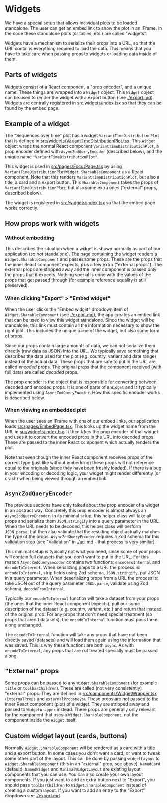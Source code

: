 # Widgets

We have a special setup that allows individual plots to be loaded standalone. The user can get an embed link to show the plot in an IFrame. In the code these standalone plots (or tables, etc.) are called "widgets".

Widgets have a mechanism to serialize their props into a URL, so that the URL contains everything required to load the data. This means that you have to take care when passing props to widgets or loading data inside of them.

## Parts of widgets

Widgets consist of a React component, a "prop encoder", and a unique name. These things are wrapped into a `Widget` object. This `Widget` object can be used to render the widget with a export button (see [./export.md](./export.md)). Widgets are centrally registered in [src/widgets/index.tsx](/src/widgets/index.tsx) so that they can be found by the embed page.

## Example of a widget

The "Sequences over time" plot has a widget `VariantTimeDistributionPlot` that is defined in [src/widgets/VariantTimeDistributionPlot.tsx](/src/widgets/VariantTimeDistributionPlot.tsx). This `Widget` object wraps the normal React component `VariantTimeDistributionPlot`, a prop encoder defined with `AsyncZodQueryEncoder` (described below), and the unique name `"VariantTimeDistributionPlot"`.

This widget is used in [src/pages/FocusPage.tsx](/src/pages/FocusPage.tsx) by using `VariantTimeDistributionPlotWidget.ShareableComponent` as a React component. Note that this renders `VariantTimeDistributionPlot`, but also a title, a card and a export button. This `SharableComponent` takes the props of `VariantTimeDistributionPlot`, but also some extra ones ("external" props, described below).

The widget is registered in [src/widgets/index.tsx](/src/widgets/index.tsx) so that the embed page works correctly.

## How props work with widgets

### Without embedding

This describes the situation when a widget is shown normally as part of our application (so _not_ standalone). The page containing the widget renders a `Widget.SharableComponent` and passes some props. These are the props that the inner React component expects, plus a few extra ("external props"). The external props are stripped away and the inner component is passed only the props that it expects. Nothing special is done with the values of the props that get passed through (for example reference equality is still preserved).

### When clicking "Export" > "Embed widget"

When the user clicks the "Embed widget" dropdown item of `Widget.SharableComponent` (see [./export.md](./export.md)), the app creates an embed link that can be used to view this widget standalone. Since the widget will be standalone, this link must contain all the information necessary to show the right plot. This includes the unique name of the widget, but also some form of props.

Since our props contain large amounts of data, we can not serialize them directly (raw data as JSON) into the URL. We typically save something that describes the data used for the plot (e.g. country, variant and date range) instead of the actual data. These props that are safe to put in the URL are called _encoded_ props. The original props that the component received (with full data) are called _decoded_ props.

The prop encoder is the object that is responsible for converting between decoded and encoded props. It is one of parts of a `Widget` and is typically implemented using `AsyncZodQueryEncoder`. How this specific encoder works is described below.

### When viewing an embedded plot

When the user sees an IFrame with one of our embed links, our application loads [src/pages/EmbedPage.tsx](/src/pages/EmbedPage.tsx). This looks up the widget name from the URL in [src/widgets/index.tsx](/src/widgets/index.tsx). It then takes the prop encoder of that widget and uses it to convert the encoded props in the URL into decoded props. These are passed to the inner React component which actually renders the plot.

Note that even though the inner React component receives props of the correct type (just like without embedding) these props will not reference equal to the originals (since they have been freshly loaded). If there is a bug in your encoding or decoding logic, your widget might render differently (or crash) when being viewed through an embed link.

## `AsyncZodQueryEncoder`

The previous sections have only talked about the prop encoder of a widget in an abstract way. Concretely this prop encoder is almost always an `AsyncZodQueryEncoder`. In its minimal setup, this helper class will take all props and serialize them `JSON.stringify` into a query parameter in the URL. When the URL needs to be decoded, this helper class will perform `JSON.parse`, but then also validate that the resulting object actually matches the type of the props. `AsyncZodQueryEncoder` requires a Zod schema for this validation step (see "Validation" in [./api.md](./api.md) - that process is very similar).

This minimal setup is typically not what you need, since some of your props will contain full datasets that you don't want to put in the URL. For this reason `AsyncZodQueryEncoder` contains two functions: `encodeToInternal` and `decodeToInternal`. When serializing props to a URL the process is: `encodeToInternal`, strip fields using Zod schema, `JSON.stringify`, put JSON in a query parameter. When deserializing props from a URL the process is: take JSON out of the query parameter, `JSON.parse`, validate using Zod schema, `decodeFromInternal`.

Typically our `encodeToInternal` function will take a dataset from your props (the ones that the inner React component expects), pull our some description of the dataset (e.g. country, variant, etc.) and return that instead of the original prop. For any props that don't need special treatment (so props that aren't datasets), the `encodeToInternal` function must pass them along unchanged.

The `decodeToInternal` function will take any props that have not been directly saved (datasets) and will load them again using the information that was saved. This is why these functions are both `async`. As with `encodeToInternal`, any props that are not treated specially must be passed along.

## "External" props

Some props can be passed to any `Widget.SharableComponent` (for example `title` or `toolbarChildren`). These are called (not very consistently) "external" props. They are defined in [src/components/WidgetWrapper.tsx](/src/components/WidgetWrapper.tsx) (`ExternalProps` and `externalPropsKeys`). These props are _not_ passed to the inner React component (plot) of a widget. They are stripped away and passed to `WidgetWrapper` instead. These props are generally only relevant for the component that uses a `Widget.SharableComponent`, not the component inside the `Widget` itself.

## Custom widget layout (cards, buttons)

Normally `Widget.SharableComponent` will be rendered as a card with a title and a export button. In some cases you don't want a card, or want to tweak some other part of the layout. This can be done by passing `widgetLayout` to `Widget.SharableComponent` (this in an "external" prop, see above). `NamedCard` (default), `NamedWidget` and `MinimalWidgetLayout` are existing layout components that you can use. You can also create your own layout components. If you just want to add an extra button next to "Export", you should pass `toolbarChildren` to `Widget.SharableComponent` instead of creating a custom layout. If you want to add an entry to the "Export" dropdown see [./export.md](./export.md).
